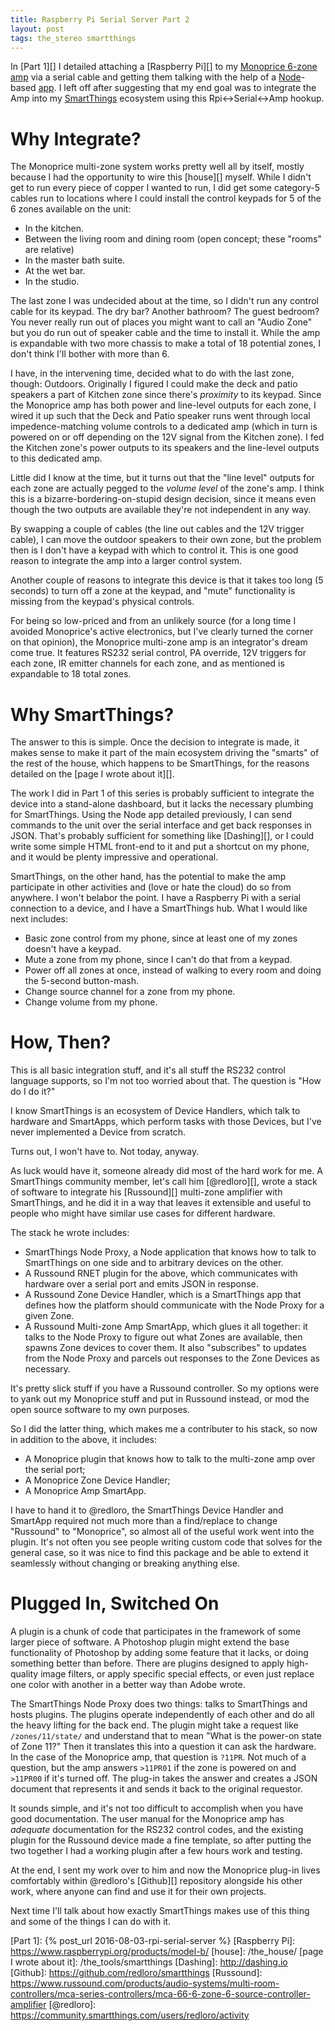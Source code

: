```yaml
---
title: Raspberry Pi Serial Server Part 2
layout: post
tags: the_stereo smartthings
---
```


In [Part 1][] I detailed attaching a [Raspberry Pi][] to my [Monoprice 6-zone amp][] via a serial cable and getting them talking with the help of a [Node][]-based [app][]. I left off after suggesting that my end goal was to integrate the Amp into my [SmartThings][] ecosystem using this Rpi<->Serial<->Amp hookup.

# Why Integrate?

The Monoprice multi-zone system works pretty well all by itself, mostly because I had the opportunity to wire this [house][] myself. While I didn't get to run every piece of copper I wanted to run, I did get some category-5 cables run to locations where I could install the control keypads for 5 of the 6 zones available on the unit:

* In the kitchen.
* Between the living room and dining room (open concept; these "rooms" are relative)
* In the master bath suite.
* At the wet bar.
* In the studio.

The last zone I was undecided about at the time, so I didn't run any control cable for its keypad. The dry bar? Another bathroom? The guest bedroom? You never really run out of places you might want to call an "Audio Zone" but you do run out of speaker cable and the time to install it. While the amp is expandable with two more chassis to make a total of 18 potential zones, I don't think I'll bother with more than 6.

I have, in the intervening time, decided what to do with the last zone, though: Outdoors. Originally I figured I could make the deck and patio speakers a part of Kitchen zone since there's *proximity* to its keypad. Since the Monoprice amp has both power and line-level outputs for each zone, I wired it up such that the Deck and Patio speaker runs went through local impedence-matching volume controls to a dedicated amp (which in turn is powered on or off depending on the 12V signal from the Kitchen zone). I fed the Kitchen zone's power outputs to its speakers and the line-level outputs to this dedicated amp.

Little did I know at the time, but it turns out that the "line level" outputs for each zone are actually pegged to the *volume level* of the zone's amp. I think this is a bizarre-bordering-on-stupid design decision, since it means even though the two outputs are available they're not independent in any way.

By swapping a couple of cables (the line out cables and the 12V trigger cable), I can move the outdoor speakers to their own zone, but the problem then is I don't have a keypad with which to control it. This is one good reason to integrate the amp into a larger control system.

Another couple of reasons to integrate this device is that it takes too long (5 seconds) to turn off a zone at the keypad, and "mute" functionality is missing from the keypad's physical controls.

For being so low-priced and from an unlikely source (for a long time I avoided Monoprice's active electronics, but I've clearly turned the corner on that opinion), the Monoprice multi-zone amp is an integrator's dream come true. It features RS232 serial control, PA override, 12V triggers for each zone, IR emitter channels for each zone, and as mentioned is expandable to 18 total zones.

# Why SmartThings?

The answer to this is simple. Once the decision to integrate is made, it makes sense to make it part of the main ecosystem driving the "smarts" of the rest of the house, which happens to be SmartThings, for the reasons detailed on the [page I wrote about it][].

The work I did in Part 1 of this series is probably sufficient to integrate the device into a stand-alone dashboard, but it lacks the necessary plumbing for SmartThings. Using the Node app detailed previously, I can send commands to the unit over the serial interface and get back responses in JSON. That's probably sufficient for something like [Dashing][], or I could write some simple HTML front-end to it and put a shortcut on my phone, and it would be plenty impressive and operational.

SmartThings, on the other hand, has the potential to make the amp participate in other activities and (love or hate the cloud) do so from anywhere. I won't belabor the point. I have a Raspberry Pi with a serial connection to a device, and I have a SmartThings hub. What I would like next includes:

* Basic zone control from my phone, since at least one of my zones doesn't have a keypad.
* Mute a zone from my phone, since I can't do that from a keypad.
* Power off all zones at once, instead of walking to every room and doing the 5-second button-mash.
* Change source channel for a zone from my phone.
* Change volume from my phone.

# How, Then?

This is all basic integration stuff, and it's all stuff the RS232 control language supports, so I'm not too worried about that. The question is "How do I do it?"

I know SmartThings is an ecosystem of Device Handlers, which talk to hardware and SmartApps, which perform tasks with those Devices, but I've never implemented a Device from scratch.

Turns out, I won't have to. Not today, anyway.

As luck would have it, someone already did most of the hard work for me. A SmartThings community member, let's call him [@redloro][], wrote a stack of software to integrate his [Russound][] multi-zone amplifier with SmartThings, and he did it in a way that leaves it extensible and useful to people who might have similar use cases for different hardware.

The stack he wrote includes:

* SmartThings Node Proxy, a Node application that knows how to talk to SmartThings on one side and to arbitrary devices on the other.
* A Russound RNET plugin for the above, which communicates with hardware over a serial port and emits JSON in response.
* A Russound Zone Device Handler, which is a SmartThings app that defines how the platform should communicate with the Node Proxy for a given Zone.
* A Russound Multi-zone Amp SmartApp, which glues it all together: it talks to the Node Proxy to figure out what Zones are available, then spawns Zone devices to cover them. It also "subscribes" to updates from the Node Proxy and parcels out responses to the Zone Devices as necessary.

It's pretty slick stuff if you have a Russound controller. So my options were to yank out my Monoprice stuff and put in Russound instead, or mod the open source software to my own purposes.

So I did the latter thing, which makes me a contributer to his stack, so now in addition to the above, it includes:

* A Monoprice plugin that knows how to talk to the multi-zone amp over the serial port;
* A Monoprice Zone Device Handler;
* A Monoprice Amp SmartApp.

I have to hand it to @redloro, the SmartThings Device Handler and SmartApp required not much more than a find/replace to change "Russound" to "Monoprice", so almost all of the useful work went into the plugin. It's not often you see people writing custom code that solves for the general case, so it was nice to find this package and be able to extend it seamlessly without changing or breaking anything else.

# Plugged In, Switched On

A plugin is a chunk of code that participates in the framework of some larger piece of software. A Photoshop plugin might extend the base functionality of Photoshop by adding some feature that it lacks, or doing something better than before. There are plugins designed to apply high-quality image filters, or apply specific special effects, or even just replace one color with another in a better way than Adobe wrote.

The SmartThings Node Proxy does two things: talks to SmartThings and hosts plugins. The plugins operate independently of each other and do all the heavy lifting for the back end. The plugin might take a request like `/zones/11/state/` and understand that to mean "What is the power-on state of Zone 11?" Then it translates this into a question it can ask the hardware. In the case of the Monoprice amp, that question is `?11PR`. Not much of a question, but the amp answers `>11PR01` if the zone is powered on and `>11PR00` if it's turned off. The plug-in takes the answer and creates a JSON document that represents it and sends it back to the original requestor.

It sounds simple, and it's not too difficult to accomplish when you have good documentation. The user manual for the Monoprice amp has *adequate* documentation for the RS232 control codes, and the existing plugin for the Russound device made a fine template, so after putting the two together I had a working plugin after a few hours work and testing.

At the end, I sent my work over to him and now the Monoprice plug-in lives comfortably within @redloro's [Github][] repository alongside his other work, where anyone can find and use it for their own projects.

Next time I'll talk about how exactly SmartThings makes use of this thing and some of the things I can do with it.

[Node]: https://nodejs.org/en/
[app]: https://github.com/jnewland/mpr-6zhmaut-api
[SmartThings]: /the_tools/smartthings
[Monoprice 6-zone amp]: http://www.monoprice.com/product?c_id=109&cp_id=10918&cs_id=1091801&p_id=10761&seq=1&format=2
[Part 1]: {% post_url 2016-08-03-rpi-serial-server %}
[Raspberry Pi]: https://www.raspberrypi.org/products/model-b/
[house]: /the_house/
[page I wrote about it]: /the_tools/smartthings
[Dashing]: http://dashing.io
[Github]: https://github.com/redloro/smartthings
[Russound]: https://www.russound.com/products/audio-systems/multi-room-controllers/mca-series-controllers/mca-66-6-zone-6-source-controller-amplifier
[@redloro]: https://community.smartthings.com/users/redloro/activity

